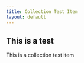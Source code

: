 ```yaml
---
title: Collection Test Item
layout: default
---
```


## This is a test

This is a collection test item
